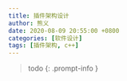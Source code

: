 ```yaml
---
title: 插件架构设计
author: 熊义
date: 2020-08-09 20:55:00 +0800
categories: [软件设计]
tags: [插件架构, c++]
---
```


> todo
{: .prompt-info }

